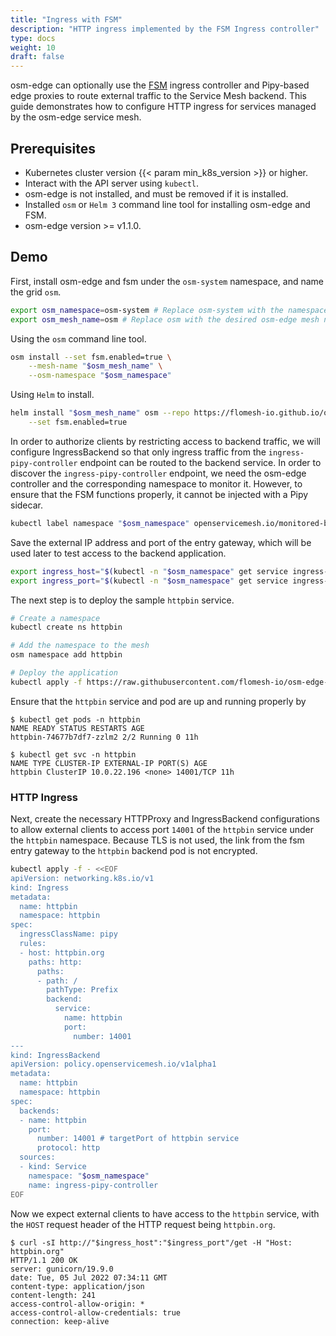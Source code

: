 ```yaml
---
title: "Ingress with FSM"
description: "HTTP ingress implemented by the FSM Ingress controller"
type: docs
weight: 10
draft: false
---
```


osm-edge can optionally use the [FSM](git@github.com:flomesh-io/fsm.git) ingress controller and Pipy-based edge proxies to route external traffic to the Service Mesh backend. This guide demonstrates how to configure HTTP ingress for services managed by the osm-edge service mesh.

## Prerequisites

- Kubernetes cluster version {{< param min_k8s_version >}} or higher.
- Interact with the API server using `kubectl`.
- osm-edge is not installed, and must be removed if it is installed.
- Installed `osm` or `Helm 3` command line tool for installing osm-edge and FSM.
- osm-edge version >= v1.1.0.

## Demo

First, install osm-edge and fsm under the `osm-system` namespace, and name the grid `osm`.

```bash
export osm_namespace=osm-system # Replace osm-system with the namespace where osm-edge will be installed
export osm_mesh_name=osm # Replace osm with the desired osm-edge mesh name
```

Using the `osm` command line tool.

```bash
osm install --set fsm.enabled=true \
    --mesh-name "$osm_mesh_name" \
    --osm-namespace "$osm_namespace"
```

Using ``Helm`` to install.

```bash
helm install "$osm_mesh_name" osm --repo https://flomesh-io.github.io/osm-edge \
    --set fsm.enabled=true
```

In order to authorize clients by restricting access to backend traffic, we will configure IngressBackend so that only ingress traffic from the `ingress-pipy-controller` endpoint can be routed to the backend service. In order to discover the `ingress-pipy-controller` endpoint, we need the osm-edge controller and the corresponding namespace to monitor it. However, to ensure that the FSM functions properly, it cannot be injected with a Pipy sidecar.

```bash
kubectl label namespace "$osm_namespace" openservicemesh.io/monitored-by="$osm_mesh_name"
```

Save the external IP address and port of the entry gateway, which will be used later to test access to the backend application.

```bash
export ingress_host="$(kubectl -n "$osm_namespace" get service ingress-pipy-controller -o jsonpath='{.status.loadBalancer.ingress[0].ip}') "
export ingress_port="$(kubectl -n "$osm_namespace" get service ingress-pipy-controller -o jsonpath='{.spec.ports[? (@.name=="http")].port}')"
```

The next step is to deploy the sample `httpbin` service.

```bash
# Create a namespace
kubectl create ns httpbin

# Add the namespace to the mesh
osm namespace add httpbin

# Deploy the application
kubectl apply -f https://raw.githubusercontent.com/flomesh-io/osm-edge-docs/{{< param osm_branch >}}/manifests/samples/httpbin/httpbin. yaml -n httpbin
```

Ensure that the `httpbin` service and pod are up and running properly by

```console
$ kubectl get pods -n httpbin
NAME READY STATUS RESTARTS AGE
httpbin-74677b7df7-zzlm2 2/2 Running 0 11h

$ kubectl get svc -n httpbin
NAME TYPE CLUSTER-IP EXTERNAL-IP PORT(S) AGE
httpbin ClusterIP 10.0.22.196 <none> 14001/TCP 11h
```

### HTTP Ingress

Next, create the necessary HTTPProxy and IngressBackend configurations to allow external clients to access port `14001` of the `httpbin` service under the `httpbin` namespace. Because TLS is not used, the link from the fsm entry gateway to the `httpbin` backend pod is not encrypted.

```bash
kubectl apply -f - <<EOF
apiVersion: networking.k8s.io/v1
kind: Ingress
metadata:
  name: httpbin
  namespace: httpbin
spec:
  ingressClassName: pipy
  rules:
  - host: httpbin.org
    paths: http:
      paths:
      - path: /
        pathType: Prefix
        backend:
          service:
            name: httpbin
            port:
              number: 14001
---
kind: IngressBackend
apiVersion: policy.openservicemesh.io/v1alpha1
metadata:
  name: httpbin
  namespace: httpbin
spec:
  backends:
  - name: httpbin
    port:
      number: 14001 # targetPort of httpbin service
      protocol: http
  sources:
  - kind: Service
    namespace: "$osm_namespace"
    name: ingress-pipy-controller
EOF
```

Now we expect external clients to have access to the `httpbin` service, with the `HOST` request header of the HTTP request being `httpbin.org`.

```console
$ curl -sI http://"$ingress_host":"$ingress_port"/get -H "Host: httpbin.org"
HTTP/1.1 200 OK
server: gunicorn/19.9.0
date: Tue, 05 Jul 2022 07:34:11 GMT
content-type: application/json
content-length: 241
access-control-allow-origin: *
access-control-allow-credentials: true
connection: keep-alive
```